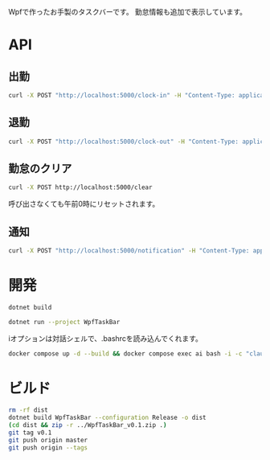 Wpfで作ったお手製のタスクバーです。
勤怠情報も追加で表示しています。

# API

## 出勤

```sh
curl -X POST "http://localhost:5000/clock-in" -H "Content-Type: application/json" -d "{\"date\": \"2025-06-04T09:55:00\"}"
```

## 退勤

```sh
curl -X POST "http://localhost:5000/clock-out" -H "Content-Type: application/json" -d "{\"date\": \"2025-06-04T19:34:00\"}"
```

## 勤怠のクリア

```sh
curl -X POST http://localhost:5000/clear
```

呼び出さなくても午前0時にリセットされます。

## 通知

```sh
curl -X POST "http://localhost:5000/notification" -H "Content-Type: application/json" -d "{\"title\": \"通知タイトル\", \"message\": \"通知内容\"}"
```

# 開発

```sh
dotnet build
```

```sh
dotnet run --project WpfTaskBar
```

iオプションは対話シェルで、.bashrcを読み込んでくれます。
```sh
docker compose up -d --build && docker compose exec ai bash -i -c "claude -c"
```

# ビルド

```sh
rm -rf dist
dotnet build WpfTaskBar --configuration Release -o dist
(cd dist && zip -r ../WpfTaskBar_v0.1.zip .)
git tag v0.1
git push origin master
git push origin --tags
```
